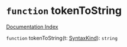 # `function` tokenToString

[Documentation Index](../README.md)

`function` tokenToString(t: [SyntaxKind](../enum.SyntaxKind/README.md)): `string`

